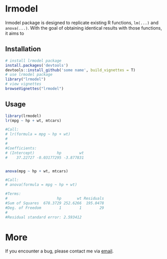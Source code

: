 
# lrmodel

<!-- badges: start -->
<!-- badges: end -->

lrmodel package is designed to replicate existing R functions, `lm(...)` and `anova(...)`. With the goal of obtaining identical results with those functions, it aims to  

## Installation

``` r
# install lrmodel package
install.packages('devtools')
devtools::install_github('some name', build_vignettes = T)
# use lrmodel package
library("lrmodel")
# view vignettes
browseVignettes("lrmodel")
```

## Usage
``` r
library(lrmodel)
lr(mpg ~ hp + wt, mtcars)

#Call:
# lr(formula = mpg ~ hp + wt)
#
#
#Coefficients:
# (Intercept)          hp        wt
#    37.22727 -0.03177295 -3.877831


anova(mpg ~ hp + wt, mtcars)

#Call:
# anova(formula = mpg ~ hp + wt)

#Terms:
#                      hp       wt Residuals
#Sum of Squares  678.3729 252.6266  195.0478
#Deg. of Freedom        1        1        29
#
#Residual standard error: 2.593412
```

# More
If you encounter a bug, please contact me via [email](mailto:imingrui@umich.edu).

